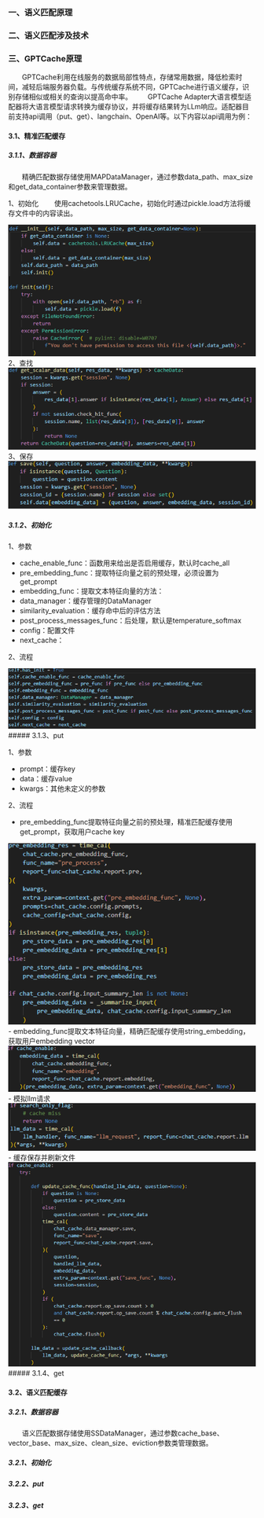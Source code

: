 ### 一、语义匹配原理

### 二、语义匹配涉及技术

### 三、GPTCache原理
&ensp;&ensp;&ensp;&ensp;GPTCache利用在线服务的数据局部性特点，存储常用数据，降低检索时间，减轻后端服务器负载。与传统缓存系统不同，GPTCache进行语义缓存，识别存储相似或相关的查询以提高命中率。
&ensp;&ensp;&ensp;&ensp;GPTCache Adapter大语言模型适配器将大语言模型请求转换为缓存协议，并将缓存结果转为LLm响应。适配器目前支持api调用（put、get）、langchain、OpenAI等。以下内容以api调用为例：
#### 3.1、精准匹配缓存
##### 3.1.1、数据容器
&ensp;&ensp;&ensp;&ensp;精确匹配数据存储使用MAPDataManager，通过参数data_path、max_size和get_data_container参数来管理数据。

1、初始化
&ensp;&ensp;&ensp;&ensp;使用cachetools.LRUCache，初始化时通过pickle.load方法将缓存文件中的内容读出。
<div align=center><img src="map_data_manager_init.png"></div>
2、查找
<div align=center><img src="map_data_manager_get_scalar_data.png"></div>
3、保存
<div align=center><img src="map_data_manager_save.png"></div>

##### 3.1.2、初始化
1、参数

- cache_enable_func：函数用来给出是否启用缓存，默认时cache_all
- pre_embedding_func：提取特征向量之前的预处理，必须设置为get_prompt
- embedding_func：提取文本特征向量的方法：
- data_manager：缓存管理的DataManager
- similarity_evaluation：缓存命中后的评估方法
- post_process_messages_func：后处理，默认是temperature_softmax
- config：配置文件
- next_cache：

2、流程
<div align=center><img src="standard_cache_init.png"></div>
##### 3.1.3、put

1、参数

- prompt：缓存key
- data：缓存value
- kwargs：其他未定义的参数

2、流程

- pre_embedding_func提取特征向量之前的预处理，精准匹配缓存使用get_prompt，获取用户cache key
<div align=center><img src="standard_cache_pre_embedding_func.png"></div>
- embedding_func提取文本特征向量，精确匹配缓存使用string_embedding，获取用户embedding vector
<div align=center><img src="standard_cache_embedding_func.png"></div>
- 模拟llm请求
<div align=center><img src="standard_cache_llm_handle.png"></div>
- 缓存保存并刷新文件
<div align=center><img src="standard_cache_save.png"></div>
##### 3.1.4、get

#### 3.2、语义匹配缓存
##### 3.2.1、数据容器
&ensp;&ensp;&ensp;&ensp;语义匹配数据存储使用SSDataManager，通过参数cache_base、vector_base、max_size、clean_size、eviction参数类管理数据。
##### 3.2.1、初始化

##### 3.2.2、put

##### 3.2.3、get
